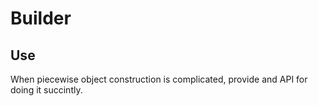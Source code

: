 # Builder

## Use

When piecewise object construction is complicated, provide and API for doing it succintly.


